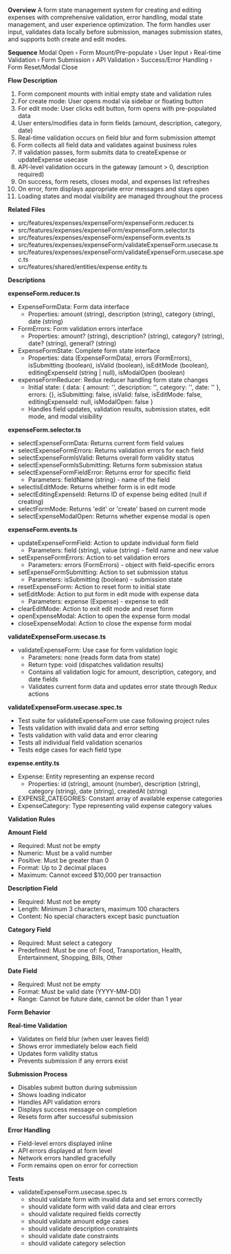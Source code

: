 **Overview**
A form state management system for creating and editing expenses with comprehensive validation, error handling, modal state management, and user experience optimization. The form handles user input, validates data locally before submission, manages submission states, and supports both create and edit modes.

**Sequence**
Modal Open › Form Mount/Pre-populate › User Input › Real-time Validation › Form Submission › API Validation › Success/Error Handling › Form Reset/Modal Close

**Flow Description**
1. Form component mounts with initial empty state and validation rules
2. For create mode: User opens modal via sidebar or floating button
3. For edit mode: User clicks edit button, form opens with pre-populated data
4. User enters/modifies data in form fields (amount, description, category, date)
5. Real-time validation occurs on field blur and form submission attempt
6. Form collects all field data and validates against business rules
7. If validation passes, form submits data to createExpense or updateExpense usecase
8. API-level validation occurs in the gateway (amount > 0, description required)
9. On success, form resets, closes modal, and expenses list refreshes
10. On error, form displays appropriate error messages and stays open
11. Loading states and modal visibility are managed throughout the process

**Related Files**
- src/features/expenses/expenseForm/expenseForm.reducer.ts
- src/features/expenses/expenseForm/expenseForm.selector.ts
- src/features/expenses/expenseForm/expenseForm.events.ts
- src/features/expenses/expenseForm/validateExpenseForm.usecase.ts
- src/features/expenses/expenseForm/validateExpenseForm.usecase.spec.ts
- src/features/shared/entities/expense.entity.ts

**Descriptions**

**expenseForm.reducer.ts**
- ExpenseFormData: Form data interface
  - Properties: amount (string), description (string), category (string), date (string)
- FormErrors: Form validation errors interface
  - Properties: amount? (string), description? (string), category? (string), date? (string), general? (string)
- ExpenseFormState: Complete form state interface
  - Properties: data (ExpenseFormData), errors (FormErrors), isSubmitting (boolean), isValid (boolean), isEditMode (boolean), editingExpenseId (string | null), isModalOpen (boolean)
- expenseFormReducer: Redux reducer handling form state changes
  - Initial state: { data: { amount: '', description: '', category: '', date: '' }, errors: {}, isSubmitting: false, isValid: false, isEditMode: false, editingExpenseId: null, isModalOpen: false }
  - Handles field updates, validation results, submission states, edit mode, and modal visibility

**expenseForm.selector.ts**
- selectExpenseFormData: Returns current form field values
- selectExpenseFormErrors: Returns validation errors for each field
- selectExpenseFormIsValid: Returns overall form validity status
- selectExpenseFormIsSubmitting: Returns form submission status
- selectExpenseFormFieldError: Returns error for specific field
  - Parameters: fieldName (string) - name of the field
- selectIsEditMode: Returns whether form is in edit mode
- selectEditingExpenseId: Returns ID of expense being edited (null if creating)
- selectFormMode: Returns 'edit' or 'create' based on current mode
- selectExpenseModalOpen: Returns whether expense modal is open

**expenseForm.events.ts**
- updateExpenseFormField: Action to update individual form field
  - Parameters: field (string), value (string) - field name and new value
- setExpenseFormErrors: Action to set validation errors
  - Parameters: errors (FormErrors) - object with field-specific errors
- setExpenseFormSubmitting: Action to set submission status
  - Parameters: isSubmitting (boolean) - submission state
- resetExpenseForm: Action to reset form to initial state
- setEditMode: Action to put form in edit mode with expense data
  - Parameters: expense (Expense) - expense to edit
- clearEditMode: Action to exit edit mode and reset form
- openExpenseModal: Action to open the expense form modal
- closeExpenseModal: Action to close the expense form modal

**validateExpenseForm.usecase.ts**
- validateExpenseForm: Use case for form validation logic
  - Parameters: none (reads form data from state)
  - Return type: void (dispatches validation results)
  - Contains all validation logic for amount, description, category, and date fields
  - Validates current form data and updates error state through Redux actions

**validateExpenseForm.usecase.spec.ts**
- Test suite for validateExpenseForm use case following project rules
- Tests validation with invalid data and error setting
- Tests validation with valid data and error clearing
- Tests all individual field validation scenarios
- Tests edge cases for each field type

**expense.entity.ts**
- Expense: Entity representing an expense record
  - Properties: id (string), amount (number), description (string), category (string), date (string), createdAt (string)
- EXPENSE_CATEGORIES: Constant array of available expense categories
- ExpenseCategory: Type representing valid expense category values

**Validation Rules**

**Amount Field**
- Required: Must not be empty
- Numeric: Must be a valid number
- Positive: Must be greater than 0
- Format: Up to 2 decimal places
- Maximum: Cannot exceed $10,000 per transaction

**Description Field**
- Required: Must not be empty
- Length: Minimum 3 characters, maximum 100 characters
- Content: No special characters except basic punctuation

**Category Field**
- Required: Must select a category
- Predefined: Must be one of: Food, Transportation, Health, Entertainment, Shopping, Bills, Other

**Date Field**
- Required: Must not be empty
- Format: Must be valid date (YYYY-MM-DD)
- Range: Cannot be future date, cannot be older than 1 year

**Form Behavior**

**Real-time Validation**
- Validates on field blur (when user leaves field)
- Shows error immediately below each field
- Updates form validity status
- Prevents submission if any errors exist

**Submission Process**
- Disables submit button during submission
- Shows loading indicator
- Handles API validation errors
- Displays success message on completion
- Resets form after successful submission

**Error Handling**
- Field-level errors displayed inline
- API errors displayed at form level
- Network errors handled gracefully
- Form remains open on error for correction

**Tests**
- validateExpenseForm.usecase.spec.ts
  - should validate form with invalid data and set errors correctly
  - should validate form with valid data and clear errors
  - should validate required fields correctly
  - should validate amount edge cases
  - should validate description constraints
  - should validate date constraints
  - should validate category selection